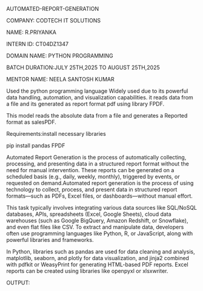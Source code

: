 AUTOMATED-REPORT-GENERATION

COMPANY: CODTECH IT SOLUTIONS

NAME: R.PRIYANKA

INTERN ID: CT04DZ1347

DOMAIN NAME: PYTHON PROGRAMMING

BATCH DURATION:JULY 25TH,2025 TO AUGUST 25TH,2025

MENTOR NAME: NEELA SANTOSH KUMAR

Used the python programming language Widely used due to its powerful data handling, automation, and visualization capabilities. it reads data from a file and its generated as   report format pdf using library FPDF.

This model reads the absolute data from a file and generates a Reported format as salesPDF.

Requirements:install necessary libraries

pip install pandas FPDF

Automated Report Generation is the process of automatically collecting, processing, and presenting data in a structured report format without the need for manual intervention. These reports can be generated on a scheduled basis (e.g., daily, weekly, monthly), triggered by events, or requested on demand.Automated report generation is the process of using technology to collect, process, and present data in structured report formats—such as PDFs, Excel files, or dashboards—without manual effort. 

This task typically involves integrating various data sources like SQL/NoSQL databases, APIs, spreadsheets (Excel, Google Sheets), cloud data warehouses (such as Google BigQuery, Amazon Redshift, or Snowflake), and even flat files like CSV. To extract and manipulate data, developers often use programming languages like Python, R, or JavaScript, along with powerful libraries and frameworks. 

In Python, libraries such as pandas are used for data cleaning and analysis, matplotlib, seaborn, and plotly for data visualization, and jinja2 combined with pdfkit or WeasyPrint for generating HTML-based PDF reports. Excel reports can be created using libraries like openpyxl or xlsxwriter. 

OUTPUT:


